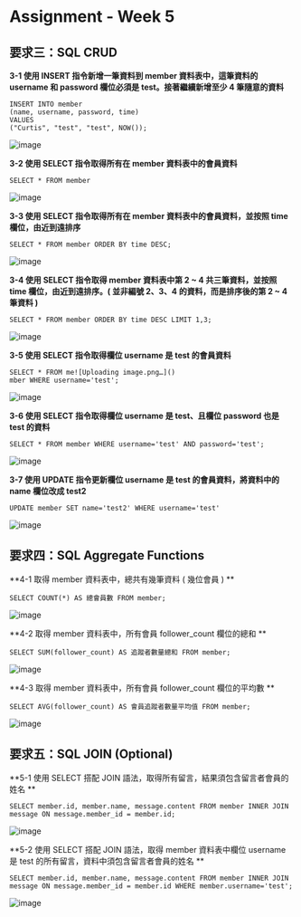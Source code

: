 # Assignment - Week 5

## 要求三：SQL CRUD

**3-1 使用 INSERT 指令新增一筆資料到 member 資料表中，這筆資料的 username 和 password 欄位必須是 test。接著繼續新增至少 4 筆隨意的資料**

~~~mysql
INSERT INTO member
(name, username, password, time)
VALUES
("Curtis", "test", "test", NOW());
~~~
![image](https://user-images.githubusercontent.com/63384830/151683920-407bbfa6-e4ef-43de-978d-14e232ea5e5c.png)

**3-2 使用 SELECT 指令取得所有在 member 資料表中的會員資料**

~~~mysql
SELECT * FROM member
~~~
![image](https://user-images.githubusercontent.com/63384830/151683947-9f399b73-9d4e-4a55-b1d9-ccfadfb0317c.png)

**3-3 使用 SELECT 指令取得所有在 member 資料表中的會員資料，並按照 time 欄位，由近到遠排序**

~~~mysql
SELECT * FROM member ORDER BY time DESC;
~~~
![image](https://user-images.githubusercontent.com/63384830/151683968-40995279-238f-4a36-b3b7-17b2cc4075f2.png)

**3-4 使用 SELECT 指令取得 member 資料表中第 2 ~ 4 共三筆資料，並按照 time 欄位，由近到遠排序。( 並非編號 2、3、4 的資料，而是排序後的第 2 ~ 4 筆資料 )**

~~~mysql
SELECT * FROM member ORDER BY time DESC LIMIT 1,3;
~~~
![image](https://user-images.githubusercontent.com/63384830/151685218-2cb6b237-0d57-451b-822f-71e905a6ff7f.png)

**3-5 使用 SELECT 指令取得欄位 username 是 test 的會員資料**

~~~mysql
SELECT * FROM me![Uploading image.png…]()
mber WHERE username='test';
~~~
![image](https://user-images.githubusercontent.com/63384830/151684001-7aea0774-83f5-40c3-8292-2c320d0b1880.png)

**3-6 使用 SELECT 指令取得欄位 username 是 test、且欄位 password 也是 test 的資料**

~~~mysql
SELECT * FROM member WHERE username='test' AND password='test';
~~~
![image](https://user-images.githubusercontent.com/63384830/151684007-a7fb9052-744f-4b85-986d-01476e02f111.png)

**3-7 使用 UPDATE 指令更新欄位 username 是 test 的會員資料，將資料中的 name 欄位改成 test2**

~~~mysql
UPDATE member SET name='test2' WHERE username='test'
~~~
![image](https://user-images.githubusercontent.com/63384830/151684024-3fed8909-d51f-46d0-abeb-fac99cadcf2f.png)

## 要求四：SQL Aggregate Functions

**4-1 取得 member 資料表中，總共有幾筆資料 ( 幾位會員 ) **

~~~mysql
SELECT COUNT(*) AS 總會員數 FROM member;
~~~
![image](https://user-images.githubusercontent.com/63384830/151684362-a429c745-6364-4a86-af82-17e3a375105e.png)

**4-2 取得 member 資料表中，所有會員 follower_count 欄位的總和 **

~~~mysql
SELECT SUM(follower_count) AS 追蹤者數量總和 FROM member;
~~~
![image](https://user-images.githubusercontent.com/63384830/151684380-47b2a473-20cd-469f-b2ea-41517f778ed0.png)

**4-3 取得 member 資料表中，所有會員 follower_count 欄位的平均數 **

~~~mysql
SELECT AVG(follower_count) AS 會員追蹤者數量平均值 FROM member;
~~~
![image](https://user-images.githubusercontent.com/63384830/151684426-4f4e12ea-8e8d-4a1d-89b2-915b0fab3557.png)

## 要求五：SQL JOIN (Optional)

**5-1 使用 SELECT 搭配 JOIN 語法，取得所有留言，結果須包含留言者會員的姓名 **

~~~mysql
SELECT member.id, member.name, message.content FROM member INNER JOIN message ON message.member_id = member.id;
~~~
![image](https://user-images.githubusercontent.com/63384830/151684513-fd4da0c6-aa5e-42e8-b2c7-0f06165bde7d.png)

**5-2 使用 SELECT 搭配 JOIN 語法，取得 member 資料表中欄位 username 是 test 的所有留言，資料中須包含留言者會員的姓名 **

~~~mysql
SELECT member.id, member.name, message.content FROM member INNER JOIN message ON message.member_id = member.id WHERE member.username='test';
~~~
![image](https://user-images.githubusercontent.com/63384830/151684540-2b0b7ea2-a32d-4ed8-812c-cbaaf5b9d7e8.png)


